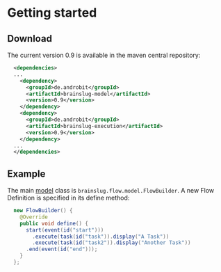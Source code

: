 # Getting started

## Download

The current version 0.9 is available in the maven central repository:

```xml
  <dependencies>
  ...
    <dependency>
      <groupId>de.androbit</groupId>
      <artifactId>brainslug-model</artifactId>
      <version>0.9</version>
    </dependency>
    <dependency>
      <groupId>de.androbit</groupId>
      <artifactId>brainslug-execution</artifactId>
      <version>0.9</version>
    </dependency>
  ...
  </dependencies>
```

## Example

The main [model](model) class is `brainslug.flow.model.FlowBuilder`. A new Flow Definition is specified in its define method:

```java
  new FlowBuilder() {
    @Override
    public void define() {
      start(event(id("start")))
        .execute(task(id("task")).display("A Task"))
        .execute(task(id("task2")).display("Another Task"))
      .end(event(id("end")));
    }
  };
```
